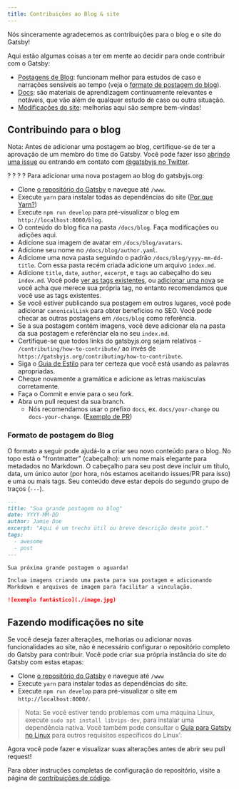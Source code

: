 ```yaml
---
title: Contribuições ao Blog & site
---
```


Nós sinceramente agradecemos as contribuições para o blog e o site do Gatsby! 

Aqui estão algumas coisas a ter em mente ao decidir para onde contribuir com o Gatsby:

- [Postagens de Blog](#contribuindo-para-o-blog): funcionam melhor para estudos de caso e narrações sensíveis ao tempo (veja o [formato de postagem do blog](#formato-de-postagem-do-blog)).
- [Docs](/contributing/docs-contributions/): são materiais de aprendizagem continuamente relevantes e notáveis, que vão além de qualquer estudo de caso ou outra situação.
- [Modificações do site](#fazendo-modificações-para-o-site): melhorias aqui são sempre bem-vindas!

## Contribuindo para o blog
Nota: Antes de adicionar uma postagem ao blog, certifique-se de ter a aprovação de um membro do time do Gatsby. Você pode fazer isso [abrindo uma issue](https://github.com/gatsbyjs/gatsby/issues/new/choose) ou entrando em contato com [@gatsbyjs no Twitter](https://twitter.com/gatsbyjs).

? ? ? ? Para adicionar uma nova postagem ao blog do gatsbyjs.org:

- Clone [o repositório do Gatsby](https://github.com/gatsbyjs/gatsby/) e navegue até `/www`.
- Execute `yarn` para instalar todas as dependências do site ([Por que Yarn?](/contributing/setting-up-your-local-dev-environment#using-yarn))
- Execute `npm run develop` para pré-visualizar o blog em `http://localhost:8000/blog`.
- O conteúdo do blog fica na pasta `/docs/blog`. Faça modificações ou adições aqui.
- Adicione sua imagem de avatar em `/docs/blog/avatars`.
- Adicione seu nome no `/docs/blog/author.yaml`.
- Adiciome uma nova pasta seguindo o padrão `/docs/blog/yyyy-mm-dd-title`. Com essa pasta recém criada adicione um arquivo `index.md`.
- Adicione `title`, `date`, `author`, `excerpt`, e `tags` ao cabeçalho do seu `index.md`. Você pode [ver as tags existentes](/blog/tags/), ou [adicionar uma nova](https://github.com/gatsbyjs/gatsby/blob/master/www/src/data/tags-docs.js) se você acha que merece sua própria tag, no entanto recomendamos que você use as tags existentes.
- Se você estiver publicando sua postagem em outros lugares, você pode adicionar `canonicalLink` para obter benefícios no SEO. 
Você pode checar as outras postagens em `/docs/blog` como referência.
- Se a sua postagem contém imagens, você deve adicionar ela na pasta da sua postagem e referênciar ela no seu `index.md`.
- Certifique-se que todos links do gatsbyjs.org sejam relativos - `/contributing/how-to-contribute/` ao invés de `https://gatsbyjs.org/contributing/how-to-contribute`.
- Siga o [Guia de Estilo](/contributing/gatsby-style-guide/#word-choice) para ter certeza que você está usando as palavras apropriadas.
- Cheque novamente a gramática e adicione as letras maiúsculas corretamente.
- Faça o Commit e envie para o seu fork.
- Abra um pull request da sua branch.
  - Nós recomendamos usar o prefixo `docs`, ex. `docs/your-change` ou `docs-your-change`. ([Exemplo de PR](https://github.com/gatsbyjs/gatsby/commit/9c21394add7906974dcfd22ad5dc1351a99d7ceb#diff-bf544fce773d8a5381f64c37d48d9f12))

### Formato de postagem do Blog

O formato a seguir pode ajudá-lo a criar seu novo conteúdo para o blog. No topo está o "frontmatter" (cabeçalho): um nome mais elegante para metadados no Markdown. O cabeçalho para seu post deve incluir um título, data, um único autor (por hora, nós estamos aceitando issues/PR para isso) e uma ou mais tags. Seu conteúdo deve estar depois do segundo grupo de traços (`---`).

```md
---
title: "Sua grande postagem no blog"
date: YYYY-MM-DD
author: Jamie Doe
excerpt: "Aqui é um trecho útil ou breve descrição deste post."
tags:
  - awesome
  - post
---

Sua próxima grande postagem o aguarda!

Inclua imagens criando uma pasta para sua postagem e adicionando
Markdown e arquivos de imagem para facilitar a vinculação.

![exemplo fantástico](./image.jpg)
```

## Fazendo modificações no site

Se você deseja fazer alterações, melhorias ou adicionar novas funcionalidades ao site, não é necessário configurar o repositório completo do Gatsby para contribuir. Você pode criar sua própria instância do site do Gatsby com estas etapas:

- Clone [o repositório do Gatsby](https://github.com/gatsbyjs/gatsby/) e navegue até `/www`
- Execute `yarn` para instalar todas as dependências do site.
- Execute `npm run develop` para pré-visualizar o site em `http://localhost:8000/`.

> Nota: Se você estiver tendo problemas com uma máquina Linux, execute `sudo apt install libvips-dev`, para instalar uma dependência nativa. Você também pode consultar o [Guia para Gatsby no Linux](/docs/gatsby-on-linux/) para outros requisitos específicos do Linux'.

Agora você pode fazer e visualizar suas alterações antes de abrir seu pull request!

Para obter instruções completas de configuração do repositório, visite a página de [contribuições de código](/contributing/code-contributions/).
